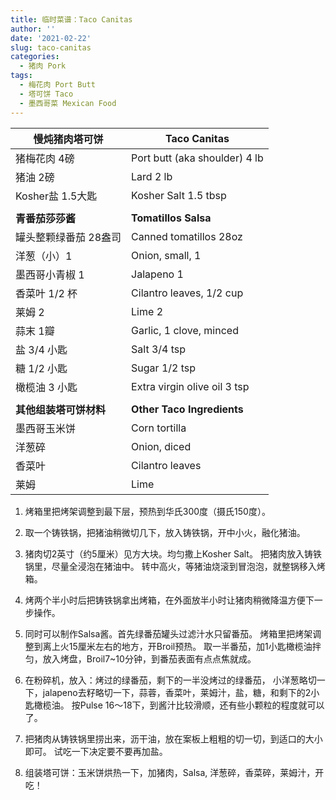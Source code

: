 ```yaml
---
title: 临时菜谱：Taco Canitas
author: ''
date: '2021-02-22'
slug: taco-canitas
categories:
  - 猪肉 Pork
tags:
  - 梅花肉 Port Butt
  - 塔可饼 Taco
  - 墨西哥菜 Mexican Food
---
```


|慢炖猪肉塔可饼                         |Taco Canitas            |
|---------------------------------------|-------------------------|
|猪梅花肉 4磅                           | Port butt (aka shoulder) 4 lb       |
|猪油 2磅                               | Lard 2 lb          |
|Kosher盐 1.5大匙                                       | Kosher Salt 1.5 tbsp          |
|                               |           |
| **青番茄莎莎酱**                              | **Tomatillos Salsa**          |
|罐头整颗绿番茄 28盎司                  | Canned tomatillos 28oz           |
|洋葱（小）1                               |Onion, small, 1            |
|墨西哥小青椒 1                               | Jalapeno 1           |
|香菜叶 1/2 杯                               |Cilantro leaves, 1/2 cup            |
|莱姆 2                                |Lime 2            |
|蒜末 1瓣                                |Garlic, 1 clove, minced            |
|盐 3/4 小匙                                |Salt 3/4 tsp            |
|糖 1/2 小匙                                |Sugar 1/2 tsp            |
|橄榄油 3 小匙                                |Extra virgin olive oil 3 tsp            |
|                               |           |
| **其他组装塔可饼材料**                              | **Other Taco Ingredients**          |
| 墨西哥玉米饼                              |  Corn tortilla         |
| 洋葱碎                             | Onion, diced          |
| 香菜叶                              | Cilantro leaves          |
| 莱姆                              | Lime          |

1. 烤箱里把烤架调整到最下层，预热到华氏300度（摄氏150度）。

2. 取一个铸铁锅，把猪油稍微切几下，放入铸铁锅，开中小火，融化猪油。

3. 猪肉切2英寸（约5厘米）见方大块。均匀撒上Kosher Salt。
把猪肉放入铸铁锅里，尽量全浸泡在猪油中。
转中高火，等猪油烧滚到冒泡泡，就整锅移入烤箱。

4. 烤两个半小时后把铸铁锅拿出烤箱，在外面放半小时让猪肉稍微降温方便下一步操作。

5. 同时可以制作Salsa酱。首先绿番茄罐头过滤汁水只留番茄。
烤箱里把烤架调整到离上火15厘米左右的地方，开Broil预热。
取一半番茄，加1小匙橄榄油拌匀，放入烤盘，Broil7~10分钟，到番茄表面有点点焦就成。

6. 在粉碎机，放入：烤过的绿番茄，剩下的一半没烤过的绿番茄，
小洋葱略切一下，jalapeno去籽略切一下，蒜蓉，香菜叶，莱姆汁，盐，糖，和剩下的2小匙橄榄油。
按Pulse 16～18下，到酱汁比较滑顺，还有些小颗粒的程度就可以了。

7. 把猪肉从铸铁锅里捞出来，沥干油，放在案板上粗粗的切一切，到适口的大小即可。
试吃一下决定要不要再加盐。

8. 组装塔可饼：玉米饼烘热一下，加猪肉，Salsa, 洋葱碎，香菜碎，莱姆汁，开吃！
